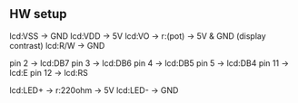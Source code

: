 # 

## HW setup 
lcd:VSS -> GND
lcd:VDD -> 5V
lcd:VO  -> r:(pot) -> 5V & GND (display contrast)
lcd:R/W -> GND

pin 2  -> lcd:DB7
pin 3  -> lcd:DB6
pin 4  -> lcd:DB5
pin 5  -> lcd:DB4
pin 11 -> lcd:E
pin 12 -> lcd:RS

lcd:LED+ -> r:220ohm -> 5V
lcd:LED- -> GND
